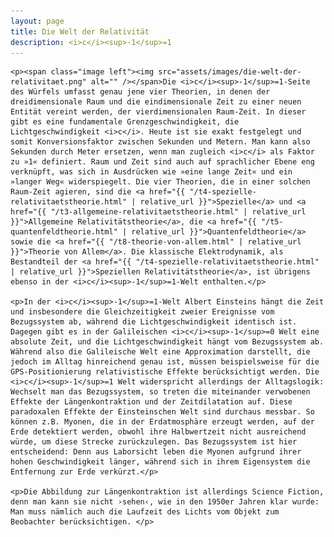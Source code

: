 ```yaml
---
layout: page
title: Die Welt der Relativität
description: <i>c</i><sup>-1</sup>=1
---
```


<section>

	<p><span class="image left"><img src="assets/images/die-welt-der-relativitaet.png" alt="" /></span>Die <i>c</i><sup>-1</sup>=1-Seite des Würfels umfasst genau jene vier Theorien, in denen der dreidimensionale Raum und die eindimensionale Zeit zu einer neuen Entität vereint werden, der vierdimensionalen Raum-Zeit. In dieser gibt es eine fundamentale Grenzgeschwindigkeit, die Lichtgeschwindigkeit <i>c</i>. Heute ist sie exakt festgelegt und somit Konversionsfaktor zwischen Sekunden und Metern. Man kann also Sekunden durch Meter ersetzen, wenn man zugleich <i>c</i> als Faktor zu »1« definiert. Raum und Zeit sind auch auf sprachlicher Ebene eng verknüpft, was sich in Ausdrücken wie »eine lange Zeit« und ein »langer Weg« widerspiegelt. Die vier Theorien, die in einer solchen Raum-Zeit agieren, sind die <a href="{{ "/t4-spezielle-relativitaetstheorie.html" | relative_url }}">Spezielle</a> und <a href="{{ "/t3-allgemeine-relativitaetstheorie.html" | relative_url }}">Allgemeine Relativitätstheorie</a>, die <a href="{{ "/t5-quantenfeldtheorie.html" | relative_url }}">Quantenfeldtheorie</a> sowie die <a href="{{ "/t8-theorie-von-allem.html" | relative_url }}">Theorie von Allem</a>. Die klassische Elektrodynamik, als Bestandteil der <a href="{{ "/t4-spezielle-relativitaetstheorie.html" | relative_url }}">Speziellen Relativitätstheorie</a>, ist übrigens ebenso in der <i>c</i><sup>-1</sup>=1-Welt enthalten.</p>

	<p>In der <i>c</i><sup>-1</sup>=1-Welt Albert Einsteins hängt die Zeit und insbesondere die Gleichzeitigkeit zweier Ereignisse vom Bezugssystem ab, während die Lichtgeschwindigkeit identisch ist. Dagegen gibt es in der Galileischen <i>c</i><sup>-1</sup>=0 Welt eine absolute Zeit, und die Lichtgeschwindigkeit hängt vom Bezugssystem ab. Während also die Galileische Welt eine Approximation darstellt, die jedoch im Alltag hinreichend genau ist, müssen beispielsweise für die GPS-Positionierung relativistische Effekte berücksichtigt werden. Die <i>c</i><sup>-1</sup>=1 Welt widerspricht allerdings der Alltagslogik: Wechselt man das Bezugssystem, so treten die miteinander verwobenen Effekte der Längenkontraktion und der Zeitdilatation auf. Diese paradoxalen Effekte der Einsteinschen Welt sind durchaus messbar. So können z.B. Myonen, die in der Erdatmosphäre erzeugt werden, auf der Erde detektiert werden, obwohl ihre Halbwertzeit nicht ausreichend würde, um diese Strecke zurückzulegen. Das Bezugssystem ist hier entscheidend: Denn aus Laborsicht leben die Myonen aufgrund ihrer hohen Geschwindigkeit länger, während sich in ihrem Eigensystem die Entfernung zur Erde verkürzt.</p>

	<p>Die Abbildung zur Längenkontraktion ist allerdings Science Fiction, denn man kann sie nicht ›sehen‹, wie in den 1950er Jahren klar wurde: Man muss nämlich auch die Laufzeit des Lichts vom Objekt zum Beobachter berücksichtigen. </p>

</section>
